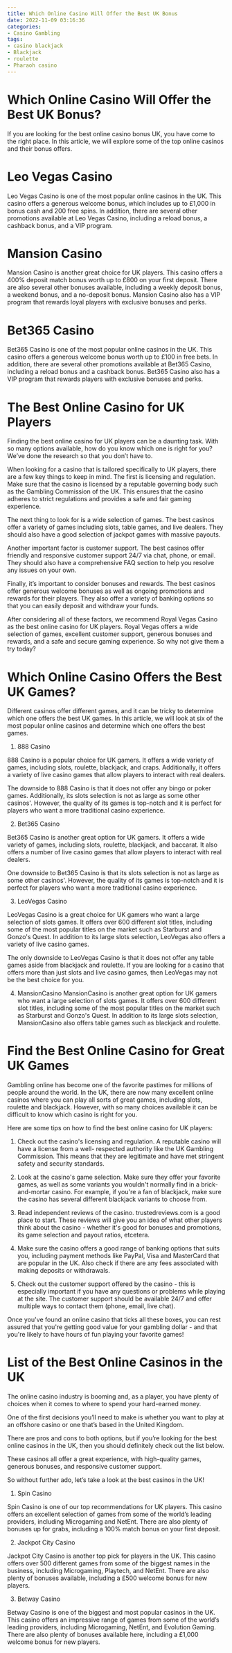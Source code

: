 ```yaml
---
title: Which Online Casino Will Offer the Best UK Bonus
date: 2022-11-09 03:16:36
categories:
- Casino Gambling
tags:
- casino blackjack
- Blackjack
- roulette
- Pharaoh casino
---
```



#  Which Online Casino Will Offer the Best UK Bonus?

If you are looking for the best online casino bonus UK, you have come to the right place. In this article, we will explore some of the top online casinos and their bonus offers.

# Leo Vegas Casino

Leo Vegas Casino is one of the most popular online casinos in the UK. This casino offers a generous welcome bonus, which includes up to £1,000 in bonus cash and 200 free spins. In addition, there are several other promotions available at Leo Vegas Casino, including a reload bonus, a cashback bonus, and a VIP program.

# Mansion Casino

Mansion Casino is another great choice for UK players. This casino offers a 400% deposit match bonus worth up to £800 on your first deposit. There are also several other bonuses available, including a weekly deposit bonus, a weekend bonus, and a no-deposit bonus. Mansion Casino also has a VIP program that rewards loyal players with exclusive bonuses and perks.

# Bet365 Casino

Bet365 Casino is one of the most popular online casinos in the UK. This casino offers a generous welcome bonus worth up to £100 in free bets. In addition, there are several other promotions available at Bet365 Casino, including a reload bonus and a cashback bonus. Bet365 Casino also has a VIP program that rewards players with exclusive bonuses and perks.

#  The Best Online Casino for UK Players

Finding the best online casino for UK players can be a daunting task. With so many options available, how do you know which one is right for you? We’ve done the research so that you don’t have to.

When looking for a casino that is tailored specifically to UK players, there are a few key things to keep in mind. The first is licensing and regulation. Make sure that the casino is licensed by a reputable governing body such as the Gambling Commission of the UK. This ensures that the casino adheres to strict regulations and provides a safe and fair gaming experience.

The next thing to look for is a wide selection of games. The best casinos offer a variety of games including slots, table games, and live dealers. They should also have a good selection of jackpot games with massive payouts.

Another important factor is customer support. The best casinos offer friendly and responsive customer support 24/7 via chat, phone, or email. They should also have a comprehensive FAQ section to help you resolve any issues on your own.

Finally, it’s important to consider bonuses and rewards. The best casinos offer generous welcome bonuses as well as ongoing promotions and rewards for their players. They also offer a variety of banking options so that you can easily deposit and withdraw your funds.

After considering all of these factors, we recommend Royal Vegas Casino as the best online casino for UK players. Royal Vegas offers a wide selection of games, excellent customer support, generous bonuses and rewards, and a safe and secure gaming experience. So why not give them a try today?

#  Which Online Casino Offers the Best UK Games?

Different casinos offer different games, and it can be tricky to determine which one offers the best UK games. In this article, we will look at six of the most popular online casinos and determine which one offers the best games.

1. 888 Casino

888 Casino is a popular choice for UK gamers. It offers a wide variety of games, including slots, roulette, blackjack, and craps. Additionally, it offers a variety of live casino games that allow players to interact with real dealers.

The downside to 888 Casino is that it does not offer any bingo or poker games. Additionally, its slots selection is not as large as some other casinos'. However, the quality of its games is top-notch and it is perfect for players who want a more traditional casino experience.

2. Bet365 Casino

Bet365 Casino is another great option for UK gamers. It offers a wide variety of games, including slots, roulette, blackjack, and baccarat. It also offers a number of live casino games that allow players to interact with real dealers.

One downside to Bet365 Casino is that its slots selection is not as large as some other casinos'. However, the quality of its games is top-notch and it is perfect for players who want a more traditional casino experience.

3. LeoVegas Casino

LeoVegas Casino is a great choice for UK gamers who want a large selection of slots games. It offers over 600 different slot titles, including some of the most popular titles on the market such as Starburst and Gonzo's Quest. In addition to its large slots selection, LeoVegas also offers a variety of live casino games.

The only downside to LeoVegas Casino is that it does not offer any table games aside from blackjack and roulette. If you are looking for a casino that offers more than just slots and live casino games, then LeoVegas may not be the best choice for you.


4. MansionCasino
 MansionCasino is another great option for UK gamers who want a large selection of slots games. It offers over 600 different slot titles, including some of the most popular titles on the market such as Starburst and Gonzo's Quest. In addition to its large slots selection, MansionCasino also offers table games such as blackjack and roulette.

#  Find the Best Online Casino for Great UK Games

Gambling online has become one of the favorite pastimes for millions of people around the world. In the UK, there are now many excellent online casinos where you can play all sorts of great games, including slots, roulette and blackjack. However, with so many choices available it can be difficult to know which casino is right for you.

Here are some tips on how to find the best online casino for UK players:

1. Check out the casino's licensing and regulation. A reputable casino will have a license from a well- respected authority like the UK Gambling Commission. This means that they are legitimate and have met stringent safety and security standards.

2. Look at the casino's game selection. Make sure they offer your favorite games, as well as some variants you wouldn't normally find in a brick-and-mortar casino. For example, if you're a fan of blackjack, make sure the casino has several different blackjack variants to choose from.

3. Read independent reviews of the casino. trustedreviews.com is a good place to start. These reviews will give you an idea of what other players think about the casino - whether it's good for bonuses and promotions, its game selection and payout ratios, etcetera.

4. Make sure the casino offers a good range of banking options that suits you, including payment methods like PayPal, Visa and MasterCard that are popular in the UK. Also check if there are any fees associated with making deposits or withdrawals.

5. Check out the customer support offered by the casino - this is especially important if you have any questions or problems while playing at the site. The customer support should be available 24/7 and offer multiple ways to contact them (phone, email, live chat).

Once you've found an online casino that ticks all these boxes, you can rest assured that you're getting good value for your gambling dollar - and that you're likely to have hours of fun playing your favorite games!

#  List of the Best Online Casinos in the UK

The online casino industry is booming and, as a player, you have plenty of choices when it comes to where to spend your hard-earned money.

One of the first decisions you’ll need to make is whether you want to play at an offshore casino or one that’s based in the United Kingdom.

There are pros and cons to both options, but if you’re looking for the best online casinos in the UK, then you should definitely check out the list below.

These casinos all offer a great experience, with high-quality games, generous bonuses, and responsive customer support.

So without further ado, let’s take a look at the best casinos in the UK!

1. Spin Casino

Spin Casino is one of our top recommendations for UK players. This casino offers an excellent selection of games from some of the world’s leading providers, including Microgaming and NetEnt. There are also plenty of bonuses up for grabs, including a 100% match bonus on your first deposit.

2. Jackpot City Casino

Jackpot City Casino is another top pick for players in the UK. This casino offers over 500 different games from some of the biggest names in the business, including Microgaming, Playtech, and NetEnt. There are also plenty of bonuses available, including a £500 welcome bonus for new players.

3. Betway Casino

Betway Casino is one of the biggest and most popular casinos in the UK. This casino offers an impressive range of games from some of the world’s leading providers, including Microgaming, NetEnt, and Evolution Gaming. There are also plenty of bonuses available here, including a £1,000 welcome bonus for new players.